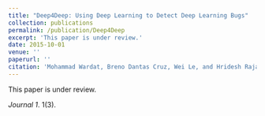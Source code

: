 ```yaml
---
title: "Deep4Deep: Using Deep Learning to Detect Deep Learning Bugs"
collection: publications
permalink: /publication/Deep4Deep
excerpt: 'This paper is under review.'
date: 2015-10-01
venue: ''
paperurl: ''
citation: 'Mohammad Wardat, Breno Dantas Cruz, Wei Le, and Hridesh Rajan. Deep4Deep: Using Deep Learning to Detect Deep Learning Bugs. (Under Review).'
---
```

This paper is under review.

<!-- [Download paper here]() -->
<i>Journal 1</i>. 1(3).